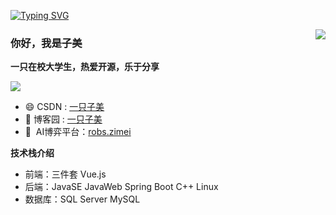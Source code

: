 [![Typing SVG](https://readme-typing-svg.herokuapp.com?pause=500&lines=Hi+there+%F0%9F%91%8B;I'm+zimei)](https://git.io/typing-svg)

<!--
**zimei11/zimei11** is a ✨ _special_ ✨ repository because its `README.md` (this file) appears on your GitHub profile.

Here are some ideas to get you started:

- 🔭 I’m currently working on ...
- 🌱 I’m currently learning ...
- 👯 I’m looking to collaborate on ...
- 🤔 I’m looking for help with ...
- 💬 Ask me about ...
- 📫 How to reach me: ...
- 😄 Pronouns: ...
- ⚡ Fun fact: ...
-->

<img align="right" src="https://github-readme-stats.vercel.app/api?username=zimei11&theme=prussian&show_icons=true&count_private=true&hide=contribs,issues" />

<!--<img align="right" src="https://github-readme-stats.vercel.app/api/top-langs/?username=zimei11&layout=compact&theme=algolia&hide=html,css,JavaScript" />-->

### 你好，我是子美
**一只在校大学生，热爱开源，乐于分享**

![](https://visitor-badge.glitch.me/badge?page_id=zimei11.readme)

- :smile:  CSDN : [一只子美](https://blog.csdn.net/m0_51242575?spm=1000.2115.3001.5343&type=blog)
- :bath: 博客园 : [一只子美](https://www.cnblogs.com/zimei/)
- 🎈 &nbsp;AI博弈平台：[robs.zimei](https://www.zimei.fun/)
<!-- 
- :blowfish:  哔哩哔哩 : [一只子美](https://b23.tv/7YZvJV)
- :bath: 微信公众号 : [一只子美](https://mp.weixin.qq.com/mp/profile_ext?action=home&__biz=MzkyNDI4OTc1OA==&scene=124&uin=&key=&devicetype=Windows+10+x64&version=63030532&lang=zh_CN&a8scene=7&fontgear=2) 
-->

**技术栈介绍**
- 前端：三件套 Vue.js
- 后端：JavaSE  JavaWeb Spring Boot C++  Linux
- 数据库：SQL Server  MySQL



